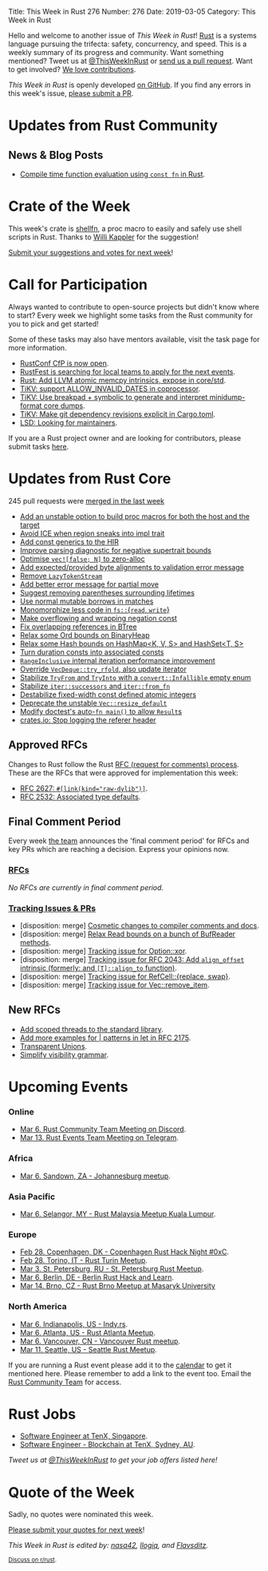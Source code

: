 Title: This Week in Rust 276
Number: 276
Date: 2019-03-05
Category: This Week in Rust

Hello and welcome to another issue of *This Week in Rust*!
[Rust](http://rust-lang.org) is a systems language pursuing the trifecta: safety, concurrency, and speed.
This is a weekly summary of its progress and community.
Want something mentioned? Tweet us at [@ThisWeekInRust](https://twitter.com/ThisWeekInRust) or [send us a pull request](https://github.com/cmr/this-week-in-rust).
Want to get involved? [We love contributions](https://github.com/rust-lang/rust/blob/master/CONTRIBUTING.md).

*This Week in Rust* is openly developed [on GitHub](https://github.com/cmr/this-week-in-rust).
If you find any errors in this week's issue, [please submit a PR](https://github.com/cmr/this-week-in-rust/pulls).

# Updates from Rust Community

## News & Blog Posts
* [Compile time function evaluation using `const fn` in Rust](https://blog.knoldus.com/no-more-run-time-enjoy-compile-time-function-evaluation-using-const-fn-in-rust/).

# Crate of the Week

This week's crate is [shellfn](https://crates.io/crates/shellfn), a proc macro to easily and safely use shell scripts in Rust. Thanks to [Willi Kappler](https://users.rust-lang.org/t/crate-of-the-week/2704/490) for the suggestion!

[Submit your suggestions and votes for next week][submit_crate]!

[submit_crate]: https://users.rust-lang.org/t/crate-of-the-week/2704

# Call for Participation

Always wanted to contribute to open-source projects but didn't know where to start?
Every week we highlight some tasks from the Rust community for you to pick and get started!

Some of these tasks may also have mentors available, visit the task page for more information.

* [RustConf CfP is now open](https://cfp.rustconf.com/events/rustconf-2019).
* [RustFest is searching for local teams to apply for the next events](https://blog.rustfest.eu/call-for-teams).
* [Rust: Add LLVM atomic memcpy intrinsics, expose in core/std](https://github.com/rust-lang/rust/issues/58599).
* [TiKV: support ALLOW_INVALID_DATES in coprocessor](https://github.com/tikv/tikv/issues/4100).
* [TiKV: Use breakpad + symbolic to generate and interpret minidump-format core dumps](https://github.com/tikv/tikv/issues/4202).
* [TiKV: Make git dependency revisions explicit in Cargo.toml](https://github.com/tikv/tikv/issues/4283).
* [LSD: Looking for maintainers](https://github.com/Peltoche/lsd/issues/131).

If you are a Rust project owner and are looking for contributors, please submit tasks [here][guidelines].

[guidelines]: https://users.rust-lang.org/t/twir-call-for-participation/4821

# Updates from Rust Core

245 pull requests were [merged in the last week][merged]

[merged]: https://github.com/search?q=is%3Apr+org%3Arust-lang+is%3Amerged+merged%3A2019-02-18..2019-02-25

* [Add an unstable option to build proc macros for both the host and the target](https://github.com/rust-lang/cargo/pull/6547)
* [Avoid ICE when region sneaks into impl trait](https://github.com/rust-lang/rust/pull/58649)
* [Add const generics to the HIR](https://github.com/rust-lang/rust/pull/58503)
* [Improve parsing diagnostic for negative supertrait bounds](https://github.com/rust-lang/rust/pull/57364)
* [Optimise `vec![false; N]` to zero-alloc](https://github.com/rust-lang/rust/pull/58628)
* [Add expected/provided byte alignments to validation error message](https://github.com/rust-lang/rust/pull/58658)
* [Remove `LazyTokenStream`](https://github.com/rust-lang/rust/pull/58476)
* [Add better error message for partial move](https://github.com/rust-lang/rust/pull/58199)
* [Suggest removing parentheses surrounding lifetimes](https://github.com/rust-lang/rust/pull/58198)
* [Use normal mutable borrows in matches](https://github.com/rust-lang/rust/pull/57609)
* [Monomorphize less code in `fs::`{`read`, `write`}](https://github.com/rust-lang/rust/pull/58530)
* [Make overflowing and wrapping negation const](https://github.com/rust-lang/rust/pull/58044)
* [Fix overlapping references in BTree](https://github.com/rust-lang/rust/pull/58431)
* [Relax some Ord bounds on BinaryHeap<T>](https://github.com/rust-lang/rust/pull/58421)
* [Relax some Hash bounds on HashMap<K, V, S> and HashSet<T, S>](https://github.com/rust-lang/rust/pull/58370)
* [Turn duration consts into associated consts](https://github.com/rust-lang/rust/pull/58595)
* [`RangeInclusive` internal iteration performance improvement](https://github.com/rust-lang/rust/pull/58122)
* [Override `VecDeque::try_rfold`, also update iterator](https://github.com/rust-lang/rust/pull/58064)
* [Stabilize `TryFrom` and `TryInto` with a `convert::Infallible` empty enum](https://github.com/rust-lang/rust/pull/58302)
* [Stabilize `iter::successors` and `iter::from_fn`](https://github.com/rust-lang/rust/pull/58576)
* [Destabilize fixed-width const defined atomic integers](https://github.com/rust-lang/rust/pull/58616)
* [Deprecate the unstable `Vec::resize_default`](https://github.com/rust-lang/rust/pull/57656)
* [Modify doctest's auto-`fn main()` to allow `Result`s](https://github.com/rust-lang/rust/pull/56470)
* [crates.io: Stop logging the referer header](https://github.com/rust-lang/crates.io/pull/1636)

## Approved RFCs

Changes to Rust follow the Rust [RFC (request for comments)
process](https://github.com/rust-lang/rfcs#rust-rfcs). These
are the RFCs that were approved for implementation this week:

* [RFC 2627: `#[link(kind="raw-dylib")]`](https://github.com/rust-lang/rfcs/pull/2627).
* [RFC 2532: Associated type defaults](https://github.com/rust-lang/rfcs/pull/2532).

## Final Comment Period

Every week [the team](https://www.rust-lang.org/team.html) announces the
'final comment period' for RFCs and key PRs which are reaching a
decision. Express your opinions now.

### [RFCs](https://github.com/rust-lang/rfcs/labels/final-comment-period)

*No RFCs are currently in final comment period.*


### [Tracking Issues & PRs](https://github.com/rust-lang/rust/labels/final-comment-period)

* [disposition: merge] [Cosmetic changes to compiler comments and docs](https://github.com/rust-lang/rust/issues/58619).
* [disposition: merge] [Relax Read bounds on a bunch of BufReader<R> methods](https://github.com/rust-lang/rust/pull/58423).
* [disposition: merge] [Tracking issue for Option::xor](https://github.com/rust-lang/rust/issues/50512).
* [disposition: merge] [Tracking issue for RFC 2043: Add `align_offset` intrinsic (formerly: and `[T]::align_to` function)](https://github.com/rust-lang/rust/issues/44488).
* [disposition: merge] [Tracking issue for RefCell::{replace, swap}](https://github.com/rust-lang/rust/issues/43570).
* [disposition: merge] [Tracking issue for Vec::remove_item](https://github.com/rust-lang/rust/issues/40062).

## New RFCs

* [Add scoped threads to the standard library](https://github.com/rust-lang/rfcs/pull/2647).
* [Add more examples for | patterns in let in RFC 2175](https://github.com/rust-lang/rfcs/pull/2646).
* [Transparent Unions](https://github.com/rust-lang/rfcs/pull/2645).
* [Simplify visibility grammar](https://github.com/rust-lang/rfcs/pull/2640).

# Upcoming Events

### Online

* [Mar  6. Rust Community Team Meeting on Discord](https://discordapp.com/channels/442252698964721669/443773747350994945).
* [Mar 13. Rust Events Team Meeting on Telegram](https://t.me/joinchat/EkKINhHCgZ9llzvPidOssA).

### Africa

* [Mar  6. Sandown, ZA - Johannesburg meetup](https://www.meetup.com/Johannesburg-Rust-Meetup/events/qbhxmqyzfbjb/).

### Asia Pacific

* [Mar  6. Selangor, MY - Rust Malaysia Meetup Kuala Lumpur](https://www.facebook.com/events/1128655260646848/).

### Europe

* [Feb 28. Copenhagen, DK - Copenhagen Rust Hack Night #0xC](https://cph.rs/).
* [Feb 28. Torino, IT - Rust Turin Meetup](https://www.meetup.com/Mozilla-Torino/events/258586428).
* [Mar  3. St. Petersburg, RU - St. Petersburg Rust Meetup](https://www.meetup.com/spbrust/events/whmxrqyzfbfb).
* [Mar  6. Berlin, DE - Berlin Rust Hack and Learn](https://www.meetup.com/opentechschool-berlin/events/rjgkhqyzfbjb/).
* [Mar 14. Brno, CZ - Rust Brno Meetup at Masaryk University](https://rust-brno.github.io/)

### North America

* [Mar  6. Indianapolis, US - Indy.rs](https://www.meetup.com/indyrs/events/mffbtpyzfbjb/).
* [Mar  6. Atlanta, US - Rust Atlanta Meetup](https://www.meetup.com/Rust-ATL/events/cbcmbqyzfbjb/).
* [Mar  6. Vancouver, CN - Vancouver Rust meetup](https://www.meetup.com/Vancouver-Rust/events/hkllqqyzfbjb/).
* [Mar 11. Seattle, US - Seattle Rust Meetup](https://www.meetup.com/Seattle-Rust-Meetup/events/nzfspqyzfbpb/).

If you are running a Rust event please add it to the [calendar] to get
it mentioned here. Please remember to add a link to the event too.
Email the [Rust Community Team][community] for access.

[calendar]: https://www.google.com/calendar/embed?src=apd9vmbc22egenmtu5l6c5jbfc%40group.calendar.google.com
[community]: mailto:community-team@rust-lang.org

# Rust Jobs

* [Software Engineer at TenX, Singapore](https://tenx.workable.com/jobs/689264).
* [Software Engineer - Blockchain at TenX, Sydney, AU](https://tenx.workable.com/jobs/689268).

*Tweet us at [@ThisWeekInRust](https://twitter.com/ThisWeekInRust) to get your job offers listed here!*

# Quote of the Week

Sadly, no quotes were nominated this week.

[Please submit your quotes for next week](http://users.rust-lang.org/t/twir-quote-of-the-week/328)!

*This Week in Rust is edited by: [nasa42](https://github.com/nasa42), [llogiq](https://github.com/llogiq), and [Flavsditz](https://github.com/Flavsditz).*

<small>[Discuss on r/rust]().</small>
